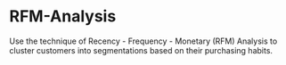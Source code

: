 # RFM-Analysis
Use the technique of Recency - Frequency - Monetary (RFM) Analysis to cluster customers into segmentations based on their purchasing habits.
